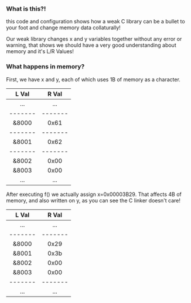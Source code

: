 ### What is this?!
this code and configuration shows how a weak C library can be a bullet to your foot and change memory data collaturally!

Our weak library changes x and y variables together without any error or warning, that shows we should have a very good understanding about memory and it's L/R Values!

### What happens in memory?


First, we have x and y, each of which uses 1B of memory as a character.

| L Val | R Val |
|:-----:|:-----:|
| ...   | ...   |
|-------|-------|
| &8000 | 0x61  |
|-------|-------|
| &8001 | 0x62  |
|-------|-------|
| &8002 | 0x00  |
| &8003 | 0x00  |
| ...   | ...   |

After executing f() we actually assign x=0x00003B29.
That affects 4B of memory, and also written on y, as you can see the C linker doesn't care!

| L Val | R Val |
|:-----:|:-----:|
| ...   | ...   |
|-------|-------|
| &8000 | 0x29  |
| &8001 | 0x3b  |
| &8002 | 0x00  |
| &8003 | 0x00  |
|-------|-------|
| ...   | ...   |